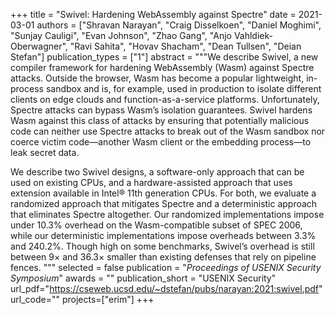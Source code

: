 +++
title = "Swivel: Hardening WebAssembly against Spectre"
date = 2021-03-01
authors = ["Shravan Narayan", "Craig Disselkoen", "Daniel Moghimi", "Sunjay Cauligi", "Evan Johnson", "Zhao Gang", "Anjo Vahldiek-Oberwagner", "Ravi Sahita", "Hovav Shacham", "Dean Tullsen", "Deian Stefan"]
publication_types = ["1"]
abstract = """We describe Swivel, a new compiler framework for hardening
WebAssembly (Wasm) against Spectre attacks. Outside the browser, Wasm has become
a popular lightweight, in-process sandbox and is, for example, used in
production to isolate different clients on edge clouds and function-as-a-service
platforms. Unfortunately, Spectre attacks can bypass Wasm’s isolation
guarantees. Swivel hardens Wasm against this class of attacks by ensuring that
potentially malicious code can neither use Spectre attacks to break out of the
Wasm sandbox nor coerce victim code—another Wasm client or the embedding
process—to leak secret data.

We describe two Swivel designs, a software-only approach that can be used on
existing CPUs, and a hardware-assisted approach that uses extension available in
Intel® 11th generation CPUs. For both, we evaluate a randomized approach that
mitigates Spectre and a deterministic approach that eliminates Spectre
altogether. Our randomized implementations impose under 10.3% overhead on the
Wasm-compatible subset of SPEC 2006, while our deterministic implementations
impose overheads between 3.3% and 240.2%. Though high on some benchmarks,
Swivel’s overhead is still between 9× and 36.3× smaller than existing defenses
that rely on pipeline fences. """
selected = false
publication = "*Proceedings of USENIX Security Symposium*"
awards = ""
publication_short = "USENIX Security"
url_pdf="https://cseweb.ucsd.edu/~dstefan/pubs/narayan:2021:swivel.pdf"
url_code=""
projects=["erim"]
+++

